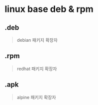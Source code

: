 # linux base deb & rpm

## .deb

> debian 패키지 확장자

## .rpm

> redhat 패키지 확장자

## .apk

> alpine 패키지 확장자

